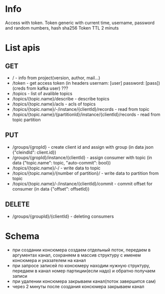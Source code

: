 # Info
Access with token. Token generic with current time, username, password and random numbers, hash sha256
Token TTL 2 minuts

# List apis

## GET

+ / - info from project(version, author, mail...)
+ /token - get access token (in headers usernam: [user] password: [pass]) (creds from kafka user) ???
+ /topics - list of avalible topics
+ /topics/{topic.name}/describe - describe topics
+ /topics/{topic.name}/acls - acls of topics
+ /topics/{topic.name}/-/instance/{clientId}/records - read from topic
+ /topics/{topic.name}/{partitionId}/instance/{clientId}/records - read from topic partition

## PUT

+ /groups/{gropId} - create client id and assign with group (in data json {"cleindId": client.id})
+ /groups/{gropId}/instance/{clientId} - assign consumer with topic (in data {"topic.name": topic, "auto-commit": bool})
+ /topics/{topic.name}/-/ - write data to topic
+ /topics/{topic.name}/{number of partition}/ - write data to partition from topic
+ /topics/{topic.name}/-/instance/{clientId}/commit - commit offset for consumer (in data {"offset": offsetId})


## DELETE
+ /groups/{groupId}/{clientId} - deleting consumers

# Schema
+ при создании консюмера создаем отдельный поток, передаем в аргументах канал, сохраняем в массив структуру с именем консюмера и указателем на канал
+ при запросе записей по консюмеру находим нужную структуру, передаем в канал номер партиции(если надо) и обратно получаем записи
+ при удалении консюмера закрываем канал(поток завершится сам)
+ через 2 минуты после создания консюмера закрываем канал